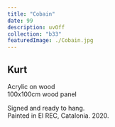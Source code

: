 ```yaml
---
title: "Cobain"
date: 99
description: uvOff
collection: "b33"
featuredImage: ./Cobain.jpg
---
```


## Kurt

Acrylic on wood<br/>
100x100cm wood panel

Signed and ready to hang.<br/>
Painted in El REC, Catalonia. 2020.